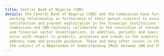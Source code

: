 ```yaml
---
title: Central Bank of Nigeria (CBN)
details: The Central Bank of Nigeria (CBN) and the Commission have forged a strong
  working relationship in furtherance of their mutual interest to ensure consumer
  satisfaction and prevent exploitation in the financial institutions sector. The
  Commission and CBN routinely collaborate in the resolution of consumer complaints
  and financial sector investigations. In addition, periodic and specific consultations
  occur with respect to products, processes and trends in the industry and how to
  address same and provide guidance. These and many other issues in the industry are
  the subject of a Memorandum of Understanding (MoU) between CBN and the Commission.
---
```


